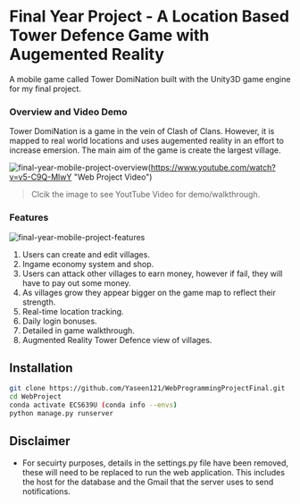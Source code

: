 # Final Year Project - A Location Based Tower Defence Game with Augemented Reality 

A mobile game called Tower DomiNation built with the Unity3D game engine for my final project. 

### Overview and Video Demo
Tower DomiNation is a game in the vein of Clash of Clans. However, it is mapped to real world locations and uses augemented reality in an effort to increase emersion. The main aim of the game is create the largest village. 

![final-year-mobile-project-overview](https://i.imgur.com/ixdWkNI.png)(https://www.youtube.com/watch?v=v5-C9Q-MlwY "Web Project Video")
>Clcik the image to see YoutTube Video for demo/walkthrough. 

### Features
![final-year-mobile-project-features](https://i.imgur.com/Fvo7nu3.png)


1. Users can create and edit villages.
2. Ingame economy system and shop. 
2. Users can attack other villages to earn money, however if fail, they will have to pay out some money.
3. As villages grow they appear bigger on the game map to reflect their strength. 
4. Real-time location tracking.
5. Daily login bonuses. 
6. Detailed in game walkthrough.
7. Augmented Reality Tower Defence view of villages. 


## Installation

```sh
git clone https://github.com/Yaseen121/WebProgrammingProjectFinal.git
cd WebProject
conda activate ECS639U (conda info --envs)
python manage.py runserver
```

## Disclaimer

 - For secuirty purposes, details in the settings.py file have been removed, these will need to be replaced to run the web application. This includes the host for the database and the Gmail that the server uses to send notifications. 
 

    
